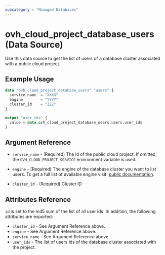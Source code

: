 ```yaml
---
subcategory : "Managed Databases"
---
```


# ovh_cloud_project_database_users (Data Source)

Use this data source to get the list of users of a database cluster associated with a public cloud project.

## Example Usage

```terraform
data "ovh_cloud_project_database_users" "users" {
  service_name  = "XXXX"
  engine        = "YYYY"
  cluster_id    = "ZZZ"
}

output "user_ids" {
  value = data.ovh_cloud_project_database_users.users.user_ids
}
```

## Argument Reference

* `service_name` - (Required) The id of the public cloud project. If omitted, the `OVH_CLOUD_PROJECT_SERVICE` environment variable is used.

* `engine` - (Required) The engine of the database cluster you want to list users. To get a full list of available engine visit: [public documentation](https://docs.ovh.com/gb/en/publiccloud/databases).

* `cluster_id` - (Required) Cluster ID

## Attributes Reference

`id` is set to the md5 sum of the list of all user ids. In addition, the following attributes are exported:

* `cluster_id` - See Argument Reference above.
* `engine` - See Argument Reference above.
* `service_name` - See Argument Reference above.
* `user_ids` - The list of users ids of the database cluster associated with the project.
